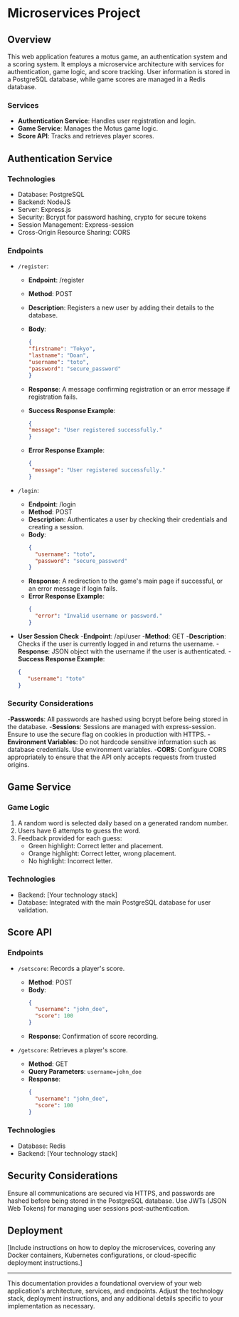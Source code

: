 # Microservices Project

## Overview

This web application features a motus game, an authentication system and a scoring system. It employs a microservice architecture with services for authentication, game logic, and score tracking. User information is stored in a PostgreSQL database, while game scores are managed in a Redis database.

### Services

- **Authentication Service**: Handles user registration and login.
- **Game Service**: Manages the Motus game logic.
- **Score API**: Tracks and retrieves player scores.

## Authentication Service

### Technologies

- Database: PostgreSQL
- Backend: NodeJS
- Server: Express.js
- Security: Bcrypt for password hashing, crypto for secure tokens
- Session Management: Express-session
- Cross-Origin Resource Sharing: CORS

### Endpoints

- `/register`: 
  - **Endpoint**: /register
  - **Method**: POST
  - **Description**: Registers a new user by adding their details to the database.
  - **Body**: 
      ```json
    {
      "firstname": "Tokyo",
      "lastname": "Doan",
      "username": "toto",
      "password": "secure_password"
    }
    ```
  - **Response**:  A message confirming registration or an error message if registration fails.
  - **Success Response Example**:
     ```json
    {
     "message": "User registered successfully."
    }
    ```

  - **Error Response Example**:
    ```json
    {
     "message": "User registered successfully."
    }
    ```

- `/login`: 
  - **Endpoint**: /login
  - **Method**: POST
  - **Description**: Authenticates a user by checking their credentials and creating a session.
  - **Body**: 
    ```json
    {
      "username": "toto",
      "password": "secure_password"
    }
    ```
  - **Response**: A redirection to the game's main page if successful, or an error message if login fails.
  - **Error Response Example**:
    ```json
    {
      "error": "Invalid username or password."
    }
    ```
- **User Session Check**
  -**Endpoint**: /api/user
  -**Method**: GET
  -**Description**: Checks if the user is currently logged in and returns the username.
  -**Response**: JSON object with the username if the user is authenticated.
  -**Success Response Example**:
     ```json
    {
        "username": "toto"
    }
    ```
### Security Considerations

-**Passwords**: All passwords are hashed using bcrypt before being stored in the database.
-**Sessions**: Sessions are managed with express-session. Ensure to use the secure flag on cookies in production with HTTPS.
-**Environment Variables**: Do not hardcode sensitive information such as database credentials. Use environment variables.
-**CORS**: Configure CORS appropriately to ensure that the API only accepts requests from trusted origins.

## Game Service

### Game Logic

1. A random word is selected daily based on a generated random number.
2. Users have 6 attempts to guess the word.
3. Feedback provided for each guess:
   - Green highlight: Correct letter and placement.
   - Orange highlight: Correct letter, wrong placement.
   - No highlight: Incorrect letter.

### Technologies

- Backend: [Your technology stack]
- Database: Integrated with the main PostgreSQL database for user validation.

## Score API

### Endpoints

- `/setscore`: Records a player's score.
  - **Method**: POST
  - **Body**:
    ```json
    {
      "username": "john_doe",
      "score": 100
    }
    ```
  - **Response**: Confirmation of score recording.

- `/getscore`: Retrieves a player's score.
  - **Method**: GET
  - **Query Parameters**: `username=john_doe`
  - **Response**:
    ```json
    {
      "username": "john_doe",
      "score": 100
    }
    ```

### Technologies

- Database: Redis
- Backend: [Your technology stack]

## Security Considerations

Ensure all communications are secured via HTTPS, and passwords are hashed before being stored in the PostgreSQL database. Use JWTs (JSON Web Tokens) for managing user sessions post-authentication.

## Deployment

[Include instructions on how to deploy the microservices, covering any Docker containers, Kubernetes configurations, or cloud-specific deployment instructions.]

---

This documentation provides a foundational overview of your web application's architecture, services, and endpoints. Adjust the technology stack, deployment instructions, and any additional details specific to your implementation as necessary.
